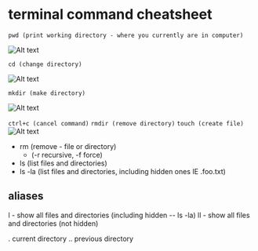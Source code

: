 # terminal command cheatsheet

```pwd (print working directory - where you currently are in computer)```

![Alt text](img/pwd.png?raw=true "Location computer")

```cd (change directory)```

![Alt text](img/cd.png?raw=true "Change directory")

```mkdir (make directory)```

![Alt text](img/mkdir.png?raw=true "Create directory/folder")

```ctrl+c (cancel command)```
```rmdir (remove directory)```
```touch (create file)```
![Alt text](img/touch.png?raw=true "Create file")

- rm (remove - file or directory)
  - (-r recursive, -f force)
- ls (list files and directories)
- ls -la (list files and directories, including hidden ones IE .foo.txt)

## aliases

l - show all files and directories (including hidden -- ls -la)
ll - show all files and directories (not hidden)

. current directory
.. previous directory
